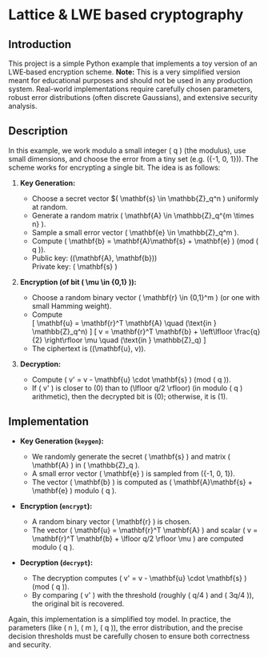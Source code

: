 # Lattice & LWE based cryptography 

## Introduction

This project is a simple Python example that implements a toy version of an LWE‐based encryption scheme. **Note:** This is a very simplified version meant for educational purposes and should not be used in any production system. Real-world implementations require carefully chosen parameters, robust error distributions (often discrete Gaussians), and extensive security analysis.

## Description

In this example, we work modulo a small integer \( q \) (the modulus), use small dimensions, and choose the error from a tiny set (e.g. \(\{-1, 0, 1\}\)). The scheme works for encrypting a single bit. The idea is as follows:

1. **Key Generation:**  
   - Choose a secret vector $\( \mathbf{s} \in \mathbb{Z}_q^n \) uniformly at random.
   - Generate a random matrix \( \mathbf{A} \in \mathbb{Z}_q^{m \times n} \).
   - Sample a small error vector \( \mathbf{e} \in \mathbb{Z}_q^m \).
   - Compute \( \mathbf{b} = \mathbf{A}\mathbf{s} + \mathbf{e} \) (mod \( q \)).
   - Public key: \((\mathbf{A}, \mathbf{b})\)  
     Private key: \( \mathbf{s} \)

2. **Encryption (of bit \( \mu \in \{0,1\} \)):**  
   - Choose a random binary vector \( \mathbf{r} \in \{0,1\}^m \) (or one with small Hamming weight).
   - Compute  
     \[
     \mathbf{u} = \mathbf{r}^T \mathbf{A} \quad (\text{in } \mathbb{Z}_q^n)
     \]
     \[
     v = \mathbf{r}^T \mathbf{b} + \left\lfloor \frac{q}{2} \right\rfloor \mu \quad (\text{in } \mathbb{Z}_q)
     \]
   - The ciphertext is \((\mathbf{u}, v)\).

3. **Decryption:**  
   - Compute \( v' = v - \mathbf{u} \cdot \mathbf{s} \) (mod \( q \)).
   - If \( v' \) is closer to \(0\) than to \(\lfloor q/2 \rfloor\) (in modulo \( q \) arithmetic), then the decrypted bit is \(0\); otherwise, it is \(1\).


## Implementation

- **Key Generation (`keygen`):**  
  - We randomly generate the secret \( \mathbf{s} \) and matrix \( \mathbf{A} \) in \( \mathbb{Z}_q \).
  - A small error vector \( \mathbf{e} \) is sampled from \(\{-1, 0, 1\}\).
  - The vector \( \mathbf{b} \) is computed as \( \mathbf{A}\mathbf{s} + \mathbf{e} \) modulo \( q \).

- **Encryption (`encrypt`):**  
  - A random binary vector \( \mathbf{r} \) is chosen.
  - The vector \( \mathbf{u} = \mathbf{r}^T \mathbf{A} \) and scalar \( v = \mathbf{r}^T \mathbf{b} + \lfloor q/2 \rfloor \mu \) are computed modulo \( q \).

- **Decryption (`decrypt`):**  
  - The decryption computes \( v' = v - \mathbf{u} \cdot \mathbf{s} \) (mod \( q \)).
  - By comparing \( v' \) with the threshold (roughly \( q/4 \) and \( 3q/4 \)), the original bit is recovered.

Again, this implementation is a simplified toy model. In practice, the parameters (like \( n \), \( m \), \( q \)), the error distribution, and the precise decision thresholds must be carefully chosen to ensure both correctness and security.
